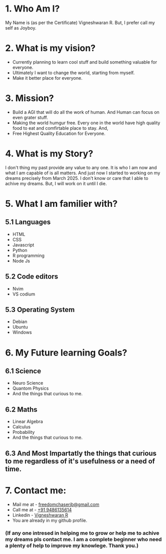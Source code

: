 # 1. Who Am I?
My Name is (as per the Certificate) Vigneshwaran R. But, I prefer call my self as Joyboy.

# 2. What is my vision?
- Currently planning to learn cool stuff and build something valuable for everyone.
- Ultimately I want to change the world, starting from myself.
- Make it better place for everyone.

# 3. Mission?
- Build a AGI that will do all the work of human. And Human can focus on even grater stuff.
- Making the world humgur free. Every one in the world have high quality food to eat and comfirtable place to stay. And,
- Free Highest Quality Education for Everyone.

# 4. What is my Story?
  I don't thing my past provide any value to any one. It is who I am now and what I am capable of is all matters. And just now I started to working on my dreams precisely from March 2025. I don't know or care that I able to achive my dreams. But, I will work on it until I die.

# 5. What I am familier with?
## 5.1 Languages
- HTML
- CSS
- Javascript
- Python
- R programming
- Node Js

## 5.2 Code editors
- Nvim
- VS codium

## 5.3 Operating System
- Debian
- Ubuntu
- Windows

# 6. My Future learning Goals?
## 6.1 Science
- Neuro Science
- Quantom Physics
- And the things that curious to me.

## 6.2 Maths
- Linear Algebra
- Calculus
- Probability
- And the things that curious to me.

## 6.3 And Most Impartatly the things that curious to me regardless of it's usefulness or a need of time. 

# 7. Contact me:
- Mail me at - [freedomchaserjb@gmail.com](mailto:freedomchaserjb@gmail.com)
- Call me at - [+91 9486135614](tel:+919486135614)
- Linkedin   - [Vigneshwaran R](https://www.linkedin.com/in/vigneshwaran-r-5b3285231)
- You are already in my github profile.


### (If any one intresed in helping me to grow or help me to achive my dreams pls contact me. I am a complete beginner who need a plenty of help to improve my knowlege. Thank you.)
